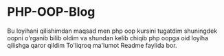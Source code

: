 # PHP-OOP-Blog
Bu loyihani qilishimdan maqsad men php oop kursini tugatdim shuningdek  oopni o'rganib bilib oldim va shundan kelib chiqib php oopga oid  loyiha qilishga qaror qildim To'liqroq ma'lumot Readme faylida bor.

